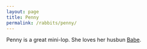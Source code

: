 ```yaml
---
layout: page
title: Penny
permalink: /rabbits/penny/
---
```


Penny is a great mini-lop. She loves her husbun <a href="/rabbits/babe">Babe</a>.
